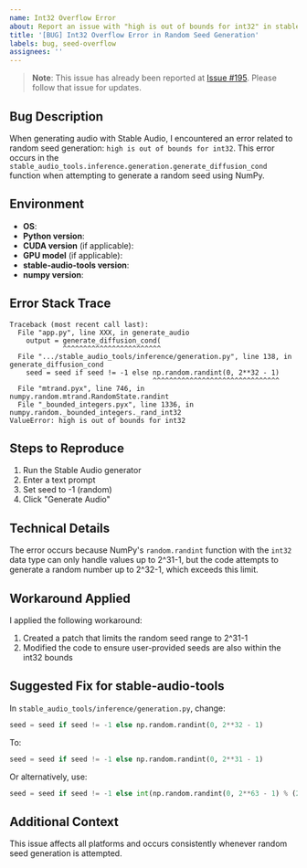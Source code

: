 ```yaml
---
name: Int32 Overflow Error
about: Report an issue with "high is out of bounds for int32" in stable-audio-tools
title: '[BUG] Int32 Overflow Error in Random Seed Generation'
labels: bug, seed-overflow
assignees: ''
---
```


> **Note**: This issue has already been reported at [Issue #195](https://github.com/Stability-AI/stable-audio-tools/issues/195). Please follow that issue for updates.


## Bug Description
When generating audio with Stable Audio, I encountered an error related to random seed generation: `high is out of bounds for int32`. This error occurs in the `stable_audio_tools.inference.generation.generate_diffusion_cond` function when attempting to generate a random seed using NumPy.

## Environment
- **OS**: <!-- e.g. Windows 10, Ubuntu 22.04, macOS Ventura -->
- **Python version**: <!-- e.g. 3.9.12 -->
- **CUDA version** (if applicable): <!-- e.g. 11.7 -->
- **GPU model** (if applicable): <!-- e.g. NVIDIA RTX 3080 -->
- **stable-audio-tools version**: <!-- e.g. 0.1.2 -->
- **numpy version**: <!-- e.g. 1.24.3 -->

## Error Stack Trace
```
Traceback (most recent call last):
  File "app.py", line XXX, in generate_audio
    output = generate_diffusion_cond(
             ^^^^^^^^^^^^^^^^^^^^^^^^
  File ".../stable_audio_tools/inference/generation.py", line 138, in generate_diffusion_cond
    seed = seed if seed != -1 else np.random.randint(0, 2**32 - 1)
                                   ^^^^^^^^^^^^^^^^^^^^^^^^^^^^^^^
  File "mtrand.pyx", line 746, in numpy.random.mtrand.RandomState.randint
  File "_bounded_integers.pyx", line 1336, in numpy.random._bounded_integers._rand_int32
ValueError: high is out of bounds for int32
```

## Steps to Reproduce
1. Run the Stable Audio generator
2. Enter a text prompt
3. Set seed to -1 (random)
4. Click "Generate Audio"

## Technical Details
The error occurs because NumPy's `random.randint` function with the `int32` data type can only handle values up to 2^31-1, but the code attempts to generate a random number up to 2^32-1, which exceeds this limit.

## Workaround Applied
I applied the following workaround:
1. Created a patch that limits the random seed range to 2^31-1
2. Modified the code to ensure user-provided seeds are also within the int32 bounds

## Suggested Fix for stable-audio-tools
In `stable_audio_tools/inference/generation.py`, change:
```python
seed = seed if seed != -1 else np.random.randint(0, 2**32 - 1)
```

To:
```python
seed = seed if seed != -1 else np.random.randint(0, 2**31 - 1)
```

Or alternatively, use:
```python
seed = seed if seed != -1 else int(np.random.randint(0, 2**63 - 1) % (2**31 - 1))
```

## Additional Context
This issue affects all platforms and occurs consistently whenever random seed generation is attempted.